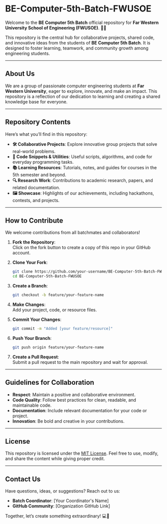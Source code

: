
# BE-Computer-5th-Batch-FWUSOE

Welcome to the **BE Computer 5th Batch** official repository for **Far Western University School of Engineering (FWUSOE)**. 🚀✨

This repository is the central hub for collaborative projects, shared code, and innovative ideas from the students of **BE Computer 5th Batch**. It is designed to foster learning, teamwork, and community growth among engineering students.

---

## About Us
We are a group of passionate computer engineering students at **Far Western University**, eager to explore, innovate, and make an impact. This repository is a reflection of our dedication to learning and creating a shared knowledge base for everyone.

---

## Repository Contents
Here’s what you’ll find in this repository:

- **🛠 Collaborative Projects**: Explore innovative group projects that solve real-world problems.
- **💾 Code Snippets & Utilities**: Useful scripts, algorithms, and code for everyday programming tasks.
- **📚 Learning Resources**: Tutorials, notes, and guides for courses in the 5th semester and beyond.
- **🔍 Research Work**: Contributions to academic research, papers, and related documentation.
- **🖼 Showcase**: Highlights of our achievements, including hackathons, contests, and projects.

---

## How to Contribute
We welcome contributions from all batchmates and collaborators!

1. **Fork the Repository**:  
   Click on the fork button to create a copy of this repo in your GitHub account.

2. **Clone Your Fork**:  
   ```bash
   git clone https://github.com/your-username/BE-Computer-5th-Batch-FWUSOE.git
   cd BE-Computer-5th-Batch-FWUSOE
   ```

3. **Create a Branch**:  
   ```bash
   git checkout -b feature/your-feature-name
   ```

4. **Make Changes**:  
   Add your project, code, or resource files.

5. **Commit Your Changes**:  
   ```bash
   git commit -m "Added [your feature/resource]"
   ```

6. **Push Your Branch**:  
   ```bash
   git push origin feature/your-feature-name
   ```

7. **Create a Pull Request**:  
   Submit a pull request to the main repository and wait for approval.

---

## Guidelines for Collaboration
- **Respect**: Maintain a positive and collaborative environment.
- **Code Quality**: Follow best practices for clean, readable, and maintainable code.
- **Documentation**: Include relevant documentation for your code or project.
- **Innovation**: Be bold and creative in your contributions.

---

## License
This repository is licensed under the [MIT License](LICENSE). Feel free to use, modify, and share the content while giving proper credit.

---

## Contact Us
Have questions, ideas, or suggestions? Reach out to us:

- **Batch Coordinator**: [Your Coordinator's Name]
- **GitHub Community**: [Organization GitHub Link]

Together, let’s create something extraordinary! 💻🌟
